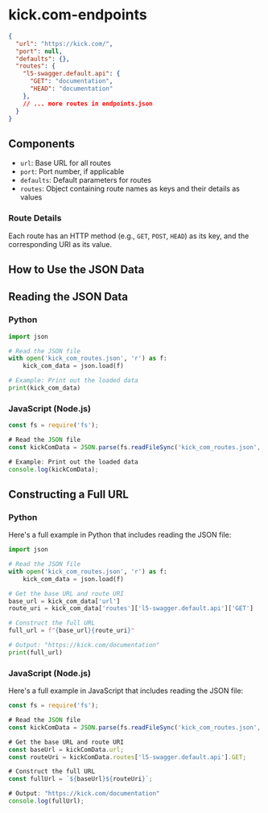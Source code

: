 # kick.com-endpoints

```json
{
  "url": "https://kick.com/",
  "port": null,
  "defaults": {},
  "routes": {
    "l5-swagger.default.api": {
      "GET": "documentation",
      "HEAD": "documentation"
    },
    // ... more routes in endpoints.json
  }
}
```

## Components

- `url`: Base URL for all routes
- `port`: Port number, if applicable
- `defaults`: Default parameters for routes
- `routes`: Object containing route names as keys and their details as values

### Route Details

Each route has an HTTP method (e.g., `GET`, `POST`, `HEAD`) as its key, and the corresponding URI as its value.

## How to Use the JSON Data

## Reading the JSON Data

### Python

```python
import json

# Read the JSON file
with open('kick_com_routes.json', 'r') as f:
    kick_com_data = json.load(f)

# Example: Print out the loaded data
print(kick_com_data)
```

### JavaScript (Node.js)

```javascript
const fs = require('fs');

# Read the JSON file
const kickComData = JSON.parse(fs.readFileSync('kick_com_routes.json', 'utf-8'));

# Example: Print out the loaded data
console.log(kickComData);
```

## Constructing a Full URL

### Python

Here's a full example in Python that includes reading the JSON file:

```python
import json

# Read the JSON file
with open('kick_com_routes.json', 'r') as f:
    kick_com_data = json.load(f)

# Get the base URL and route URI
base_url = kick_com_data['url']
route_uri = kick_com_data['routes']['l5-swagger.default.api']['GET']

# Construct the full URL
full_url = f"{base_url}{route_uri}"

# Output: "https://kick.com/documentation"
print(full_url)
```

### JavaScript (Node.js)

Here's a full example in JavaScript that includes reading the JSON file:

```javascript
const fs = require('fs');

# Read the JSON file
const kickComData = JSON.parse(fs.readFileSync('kick_com_routes.json', 'utf-8'));

# Get the base URL and route URI
const baseUrl = kickComData.url;
const routeUri = kickComData.routes['l5-swagger.default.api'].GET;

# Construct the full URL
const fullUrl = `${baseUrl}${routeUri}`;

# Output: "https://kick.com/documentation"
console.log(fullUrl);
```
